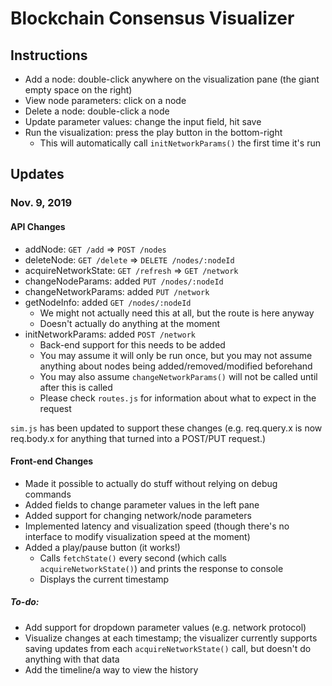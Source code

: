 # Blockchain Consensus Visualizer
## Instructions
* Add a node: double-click anywhere on the visualization pane (the giant empty space on the right)
* View node parameters: click on a node
* Delete a node: double-click a node
* Update parameter values: change the input field, hit save
* Run the visualization: press the play button in the bottom-right
	* This will automatically call `initNetworkParams()` the first time it's run

## Updates
### Nov. 9, 2019
#### API Changes
* addNode: `GET /add` => `POST /nodes`
* deleteNode: `GET /delete` => `DELETE /nodes/:nodeId` 
* acquireNetworkState: `GET /refresh` => `GET /network`
* changeNodeParams: added `PUT /nodes/:nodeId`
* changeNetworkParams: added `PUT /network`
* getNodeInfo: added `GET /nodes/:nodeId`
	* We might not actually need this at all, but the route is here anyway
	* Doesn't actually do anything at the moment
* initNetworkParams: added `POST /network`
	* Back-end support for this needs to be added
	* You may assume it will only be run once, but you may not assume anything about nodes being added/removed/modified beforehand
	* You may also assume `changeNetworkParams()` will not be called until after this is called
	* Please check `routes.js` for information about what to expect in the request

`sim.js` has been updated to support these changes (e.g. req.query.x is now req.body.x for anything that turned into a POST/PUT request.)

#### Front-end Changes
* Made it possible to actually do stuff without relying on debug commands
* Added fields to change parameter values in the left pane
* Added support for changing network/node parameters
* Implemented latency and visualization speed (though there's no interface to modify visualization speed at the moment)
* Added a play/pause button (it works!)
	* Calls `fetchState()` every second (which calls `acquireNetworkState()`) and prints the response to console
	* Displays the current timestamp

##### To-do:
* Add support for dropdown parameter values (e.g. network protocol)
* Visualize changes at each timestamp; the visualizer currently supports saving updates from each `acquireNetworkState()` call, but doesn't do anything with that data
* Add the timeline/a way to view the history

